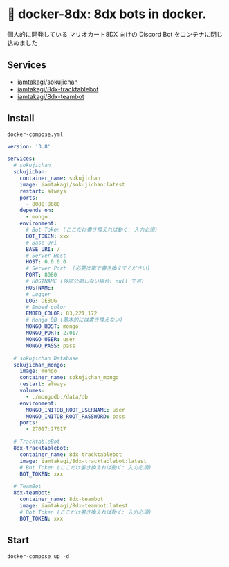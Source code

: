 # 🐳 docker-8dx: 8dx bots in docker.
個人的に開発している マリオカート8DX 向けの Discord Bot をコンテナに閉じ込めました

## Services
- [iamtakagi/sokujichan](https://github.com/iamtakagi/sokujichan)
- [iamtakagi/8dx-tracktablebot](https://github.com/iamtakagi/8dx-tracktablebot)
- [iamtakagi/8dx-teambot](https://github.com/iamtakagi/8dx-teambot)

## Install
`docker-compose.yml`
```yml
version: '3.8'

services:
  # sokujichan
  sokujichan:
    container_name: sokujichan
    image: iamtakagi/sokujichan:latest
    restart: always
    ports:
      - 8080:8080
    depends_on:
      - mongo
    environment:
      # Bot Token (ここだけ書き換えれば動く: 入力必須)
      BOT_TOKEN: xxx
      # Base Uri
      BASE_URI: /
      # Server Host
      HOST: 0.0.0.0
      # Server Port  (必要次第で書き換えてください)
      PORT: 8080
      # HOSTNAME (外部公開しない場合: null で可)
      HOSTNAME:
      # Logger
      LOG: DEBUG
      # Embed color
      EMBED_COLOR: 83,221,172
      # Mongo DB (基本的には書き換えない)
      MONGO_HOST: mongo
      MONGO_PORT: 27017
      MONGO_USER: user
      MONGO_PASS: pass

  # sokujichan Database  
  sokujichan_mongo:
    image: mongo
    container_name: sokujichan_mongo
    restart: always
    volumes:
      - ./mongodb:/data/db
    environment:
      MONGO_INITDB_ROOT_USERNAME: user
      MONGO_INITDB_ROOT_PASSWORD: pass
    ports:
      - 27017:27017

  # TracktableBot
  8dx-tracktablebot:
    container_name: 8dx-tracktablebot
    image: iamtakagi/8dx-tracktablebot:latest
    # Bot Token (ここだけ書き換えれば動く: 入力必須)
    BOT_TOKEN: xxx

  # TeamBot
  8dx-teambot:
    container_name: 8dx-teambot
    image: iamtakagi/8dx-teambot:latest
    # Bot Token (ここだけ書き換えれば動く: 入力必須)
    BOT_TOKEN: xxx
```

## Start
```console
docker-compose up -d
```
